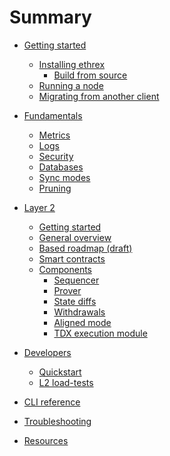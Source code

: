 # Summary

- [Getting started]()
  - [Installing ethrex]()
    - [Build from source]()
  - [Running a node]()
  - [Migrating from another client]()

- [Fundamentals]()
  - [Metrics]()
  - [Logs]()
  - [Security]()
  - [Databases]()
  - [Sync modes]()
  - [Pruning]()

- [Layer 2](./l2/README.md)
  - [Getting started](./l2/getting_started.md)
  - [General overview](./l2/overview.md)
  - [Based roadmap (draft)](./l2/roadmap.md)
  - [Smart contracts](./l2/contracts.md)
  - [Components](./l2/components.md)
    - [Sequencer](./l2/sequencer.md)
    - [Prover](./l2/prover.md)
    - [State diffs](./l2/state_diffs.md)
    - [Withdrawals](./l2/withdrawals.md)
    - [Aligned mode](./l2/aligned_mode.md)
    - [TDX execution module](./l2/tdx.md)

- [Developers](./developers/README.md)
  - [Quickstart](./developers/quickstart.md)
  - [L2 load-tests](./developers/l2_load_tests.md)

- [CLI reference]()
- [Troubleshooting]()
- [Resources]()

